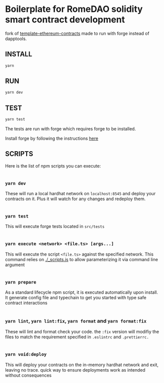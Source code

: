 # Boilerplate for RomeDAO solidity smart contract development

fork of [template-ethereum-contracts](https://github.com/wighawag/template-ethereum-contracts) made to run with forge instead of dapptools.

## INSTALL

```bash
yarn
```

## RUN

```bash
yarn dev
```

## TEST

```bash
yarn test
```

The tests are run with forge which requires forge to be installed.

Install forge by following the instructions [here](https://github.com/gakonst/foundry)

## SCRIPTS

Here is the list of npm scripts you can execute:
<br/><br/>

### `yarn dev`

These will run a local hardhat network on `localhost:8545` and deploy your contracts on it. Plus it will watch for any changes and redeploy them.
<br/><br/>

### `yarn test`

This will execute forge tests located in `src/tests`
<br/><br/>

### `yarn execute <network> <file.ts> [args...]`

This will execute the script `<file.ts>` against the specified network.
This command relies on [./\_scripts.js](./_scripts.js) to allow parameterizing it via command line argument
<br/><br/>

### `yarn prepare`

As a standard lifecycle npm script, it is executed automatically upon install. It generate config file and typechain to get you started with type safe contract interactions
<br/><br/>

### `yarn lint`, `yarn lint:fix`, `yarn format` and `yarn format:fix`

These will lint and format check your code. the `:fix` version will modifiy the files to match the requirement specified in `.eslintrc` and `.prettierrc.`
<br/><br/>

### `yarn void:deploy`

This will deploy your contracts on the in-memory hardhat network and exit, leaving no trace. quick way to ensure deployments work as intended without consequences
<br/><br/>
